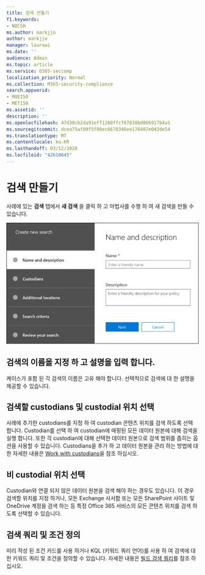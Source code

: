 ```yaml
---
title: 검색 만들기
f1.keywords:
- NOCSH
ms.author: markjjo
author: markjjo
manager: laurawi
ms.date: ''
audience: Admin
ms.topic: article
ms.service: O365-seccomp
localization_priority: Normal
ms.collection: M365-security-compliance
search.appverid:
- MOE150
- MET150
ms.assetid: ''
description: ''
ms.openlocfilehash: 47d30cb2da91eff1260ffcf07838bd066917b4a1
ms.sourcegitcommit: dcea75af89f5f80ec6670346ee176407e043de54
ms.translationtype: MT
ms.contentlocale: ko-KR
ms.lasthandoff: 03/12/2020
ms.locfileid: "42610645"
---
```

# <a name="create-a-search"></a>검색 만들기

사례에 있는 **검색** 탭에서 **새 검색** 을 클릭 하 고 마법사를 수행 하 여 새 검색을 만들 수 있습니다.

![고급 eDiscovery 사례의 검색 마법사](../media/AeDSearch1.png)

## <a name="name-the-search-and-give-it-a-description"></a>검색의 이름을 지정 하 고 설명을 입력 합니다.

케이스가 포함 된 각 검색의 이름은 고유 해야 합니다. 선택적으로 검색에 대 한 설명을 제공할 수 있습니다. 

## <a name="choose-the-custodians-and-custodial-locations-to-search"></a>검색할 custodians 및 custodial 위치 선택

사례에 추가한 custodians를 지정 하 여 custodian 콘텐츠 위치를 검색 하도록 선택 합니다. Custodian를 선택 하 여 custodian에 매핑된 모든 데이터 원본에 대해 검색을 실행 합니다. 또한 각 custodian에 대해 선택한 데이터 원본으로 검색 범위를 좁히는 옵션을 사용할 수 있습니다. Custodians을 추가 하 고 데이터 원본을 관리 하는 방법에 대 한 자세한 내용은 [Work with custodians](managing-custodians.md)을 참조 하십시오.

## <a name="choose-non-custodial-locations"></a>비 custodial 위치 선택

Custodian와 연결 되지 않은 데이터 원본을 검색 해야 하는 경우도 있습니다. 이 경우 검색할 위치를 지정 하거나, 모든 Exchange 사서함 또는 모든 SharePoint 사이트 및 OneDrive 계정을 검색 하는 등 특정 Office 365 서비스의 모든 콘텐츠 위치를 검색 하도록 선택할 수 있습니다.

## <a name="define-the-search-query-and-conditions"></a>검색 쿼리 및 조건 정의

미리 작성 된 조건 카드를 사용 하거나 KQL (키워드 쿼리 언어)를 사용 하 여 검색에 대 한 키워드 쿼리 및 조건을 정의할 수 있습니다. 자세한 내용은 [빌드 검색 쿼리](building-search-queries.md)를 참조 하십시오.
